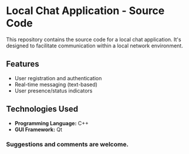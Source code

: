 # Local Chat Application - Source Code

This repository contains the source code for a local chat application.  It's designed to facilitate communication within a local network environment.

## Features
 *   User registration and authentication
 *   Real-time messaging (text-based)     
 *   User presence/status indicators   

## Technologies Used

*   **Programming Language:** C++
*   **GUI Framework:** Qt
### Suggestions and comments are welcome.
